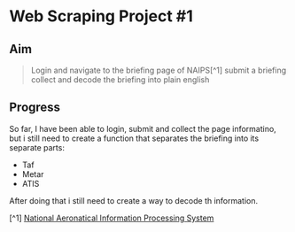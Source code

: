 # Web Scraping Project #1

## Aim

> Login and navigate to the briefing page of NAIPS[^1]
> submit a briefing
> collect and decode the briefing into plain english

## Progress

So far, I have been able to login, submit and collect the page informatino, but i still need to create a function that separates the briefing into its separate parts:

-   Taf
-   Metar
-   ATIS

After doing that i still need to create a way to decode th information.

[^1] [National Aeronatical Information Processing System](https://www.airservicesaustralia.com/naips/Account/LogOn "NAIPS Website")
